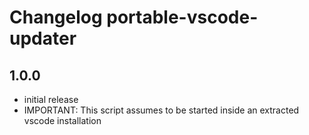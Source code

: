 # Changelog portable-vscode-updater 

## 1.0.0 

- initial release 
- IMPORTANT: This script assumes to be started inside an extracted vscode installation